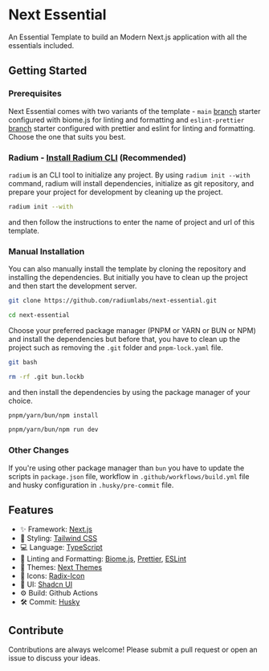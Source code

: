 # Next Essential

An Essential Template to build an Modern Next.js application with all the essentials included.

## Getting Started

### Prerequisites

Next Essential comes with two variants of the template - `main` [branch](https://github.com/radiumlabs/next-essential/tree/main) starter configured with biome.js for linting and formatting and `eslint-prettier` [branch](https://github.com/radiumlabs/next-essential/tree/eslint-prettier) starter configured with prettier and eslint for linting and formatting. Choose the one that suits you best.

### Radium - [Install Radium CLI](https://github.com/radiumlabs/radium) (Recommended)

`radium` is an CLI tool to initialize any project. By using `radium init --with` command, radium will install dependencies, initialize as git repository, and prepare your project for development by cleaning up the project.

```bash
radium init --with
```

and then follow the instructions to enter the name of project and url of this template.

### Manual Installation

You can also manually install the template by cloning the repository and installing the dependencies. But initially you have to clean up the project and then start the development server.

```bash
git clone https://github.com/radiumlabs/next-essential.git
```

```bash
cd next-essential
```

Choose your preferred package manager (PNPM or YARN or BUN or NPM) and install the dependencies but before that, you have to clean up the project such as removing the `.git` folder and `pnpm-lock.yaml` file.

```bash
git bash
```

```bash
rm -rf .git bun.lockb
```

and then install the dependencies by using the package manager of your choice.

```bash
pnpm/yarn/bun/npm install
```

```bash
pnpm/yarn/bun/npm run dev
```

### Other Changes

If you're using other package manager than `bun` you have to update the scripts in `package.json` file, workflow in `.github/workflows/build.yml` file and husky configuration in `.husky/pre-commit` file.

## Features

- ✨ Framework: [Next.js](https://nextjs.org/)
- 🚀 Styling: [Tailwind CSS](https://tailwindcss.com/)
- 💻 Language: [TypeScript](https://www.typescriptlang.org/)
- 🧹 Linting and Formatting: [Biome.js](https://biomejs.dev/), [Prettier](https://prettier.io/), [ESLint](https://eslint.org/)
- 🎨 Themes: [Next Themes](https://github.com/pacocoursey/next-themes)
- 💄 Icons: [Radix-Icon](https://www.radix-ui.com/icons)
- 🎨 UI: [Shadcn UI](https://ui.shadcn.com/)
- ⚙️ Build: Github Actions
- 🛠 Commit: [Husky](https://typicode.github.io/husky/)

## Contribute

Contributions are always welcome! Please submit a pull request or open an issue to discuss your ideas.
